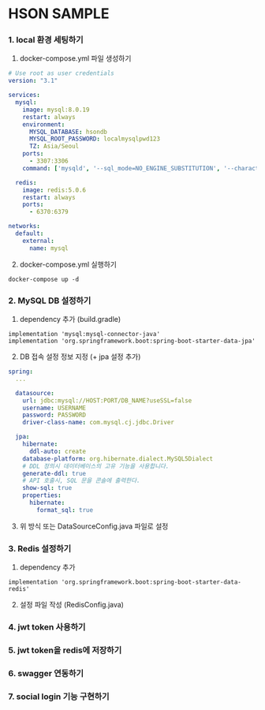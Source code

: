 # HSON SAMPLE

### 1. local 환경 세팅하기
1. docker-compose.yml 파일 생성하기
```yaml
# Use root as user credentials
version: "3.1"

services:
  mysql:
    image: mysql:8.0.19
    restart: always
    environment:
      MYSQL_DATABASE: hsondb
      MYSQL_ROOT_PASSWORD: localmysqlpwd123
      TZ: Asia/Seoul
    ports:
      - 3307:3306
    command: ['mysqld', '--sql_mode=NO_ENGINE_SUBSTITUTION', '--character-set-server=utf8mb4', '--collation-server=utf8mb4_unicode_ci']

  redis:
    image: redis:5.0.6
    restart: always
    ports:
      - 6370:6379

networks:
  default:
    external:
      name: mysql

```
2. docker-compose.yml 실행하기
```shell
docker-compose up -d
```

### 2. MySQL DB 설정하기
1. dependency 추가 (build.gradle)
```
implementation 'mysql:mysql-connector-java'
implementation 'org.springframework.boot:spring-boot-starter-data-jpa'
```
2. DB 접속 설정 정보 지정 (+ jpa 설정 추가)
```yaml
spring:
  ...

  datasource:
    url: jdbc:mysql://HOST:PORT/DB_NAME?useSSL=false
    username: USERNAME
    password: PASSWORD
    driver-class-name: com.mysql.cj.jdbc.Driver

  jpa:
    hibernate:
      ddl-auto: create
    database-platform: org.hibernate.dialect.MySQL5Dialect
    # DDL 정의시 데이터베이스의 고유 기능을 사용합니다.
    generate-ddl: true
    # API 호출시, SQL 문을 콘솔에 출력한다.
    show-sql: true
    properties:
      hibernate:
        format_sql: true
```
3. 위 방식 또는 DataSourceConfig.java 파일로 설정

### 3. Redis 설정하기
1. dependency 추가
```
implementation 'org.springframework.boot:spring-boot-starter-data-redis'
```
2. 설정 파일 작성 (RedisConfig.java)

### 4. jwt token 사용하기

### 5. jwt token을 redis에 저장하기

### 6. swagger 연동하기

### 7. social login 기능 구현하기